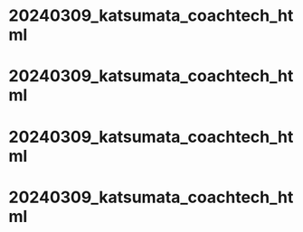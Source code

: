# 20240309_katsumata_coachtech_html
# 20240309_katsumata_coachtech_html
# 20240309_katsumata_coachtech_html
# 20240309_katsumata_coachtech_html

